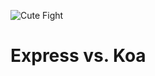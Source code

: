![Cute Fight](http://ak-hdl.buzzfed.com/static/2013-10/enhanced/webdr06/14/10/anigif_enhanced-buzz-1726-1381761781-16.gif)
# Express vs. Koa